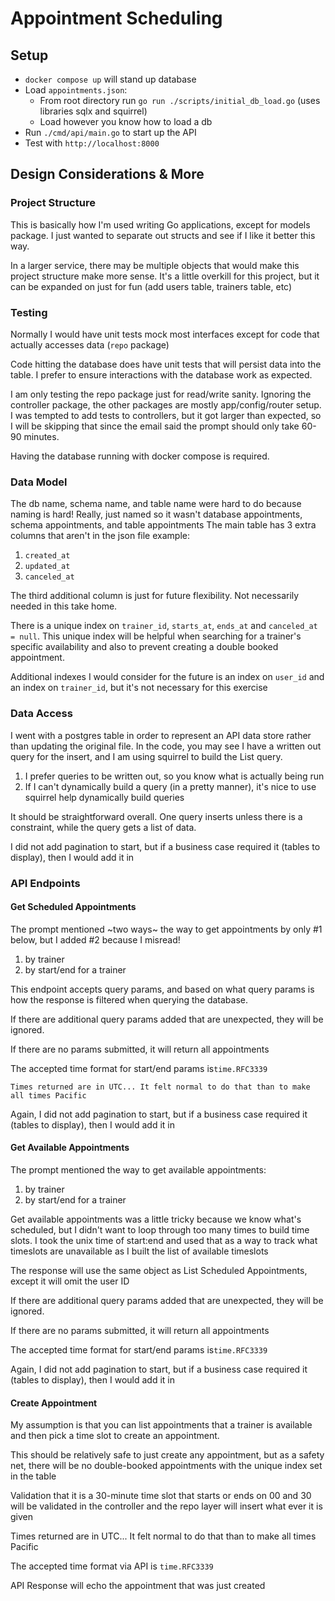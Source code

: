 # Appointment Scheduling

## Setup
- `docker compose up` will stand up database
- Load `appointments.json`:
  - From root directory run `go run ./scripts/initial_db_load.go` (uses libraries sqlx and squirrel)
  - Load however you know how to load a db 
- Run `./cmd/api/main.go` to start up the API
- Test with `http://localhost:8000`

## Design Considerations & More
### Project Structure
This is basically how I'm used writing Go applications, except for models package. I just wanted to separate out structs and see if I like it better this way.

In a larger service, there may be multiple objects that would make this project structure make more sense. 
It's a little overkill for this project, but it can be expanded on just for fun (add users table, trainers table, etc)

### Testing
Normally I would have unit tests mock most interfaces except for code that actually accesses data (`repo` package)

Code hitting the database does have unit tests that will persist data into the table.
I prefer to ensure interactions with the database work as expected.

I am only testing the repo package just for read/write sanity. Ignoring the controller package, the other packages are mostly app/config/router setup.
I was tempted to add tests to controllers, but it got larger than expected, so I will be skipping that since the email said the prompt should only take 60-90 minutes.

Having the database running with docker compose is required.

### Data Model
The db name, schema name, and table name were hard to do because naming is hard! Really, just named so it wasn't database appointments, schema appointments, and table appointments
The main table has 3 extra columns that aren't in the json file example:
1. `created_at`
2. `updated_at`
3. `canceled_at`

The third additional column is just for future flexibility. Not necessarily needed in this take home.

There is a unique index on `trainer_id`, `starts_at`, `ends_at` and `canceled_at = null`. 
This unique index will be helpful when searching for a trainer's specific availability and also to prevent creating a double booked appointment.

Additional indexes I would consider for the future is an index on `user_id` and an index on `trainer_id`, but it's not necessary for this exercise

### Data Access
I went with a postgres table in order to represent an API data store rather than updating the original file.
In the code, you may see I have a written out query for the insert, and I am using squirrel to build the List query.
1. I prefer queries to be written out, so you know what is actually being run
2. If I can't dynamically build a query (in a pretty manner), it's nice to use squirrel help dynamically build queries

It should be straightforward overall. One query inserts unless there is a constraint, while the query gets a list of data.

I did not add pagination to start, but if a business case required it (tables to display), then I would add it in

### API Endpoints
#### Get Scheduled Appointments
The prompt mentioned ~two ways~ the way to get appointments by only #1 below, but I added #2 because I misread!
1. by trainer
2. by start/end for a trainer

This endpoint accepts query params, and based on what query params is how the response is filtered when querying the database.

If there are additional query params added that are unexpected, they will be ignored.

If there are no params submitted, it will return all appointments

The accepted time format for start/end params is`time.RFC3339`

`Times returned are in UTC... It felt normal to do that than to make all times Pacific`

Again, I did not add pagination to start, but if a business case required it (tables to display), then I would add it in

#### Get Available Appointments
The prompt mentioned the way to get available appointments:
1. by trainer
2. by start/end for a trainer

Get available appointments was a little tricky because we know what's scheduled, but I didn't want to loop through too many times to build time slots.
I took the unix time of start:end and used that as a way to track what timeslots are unavailable as I built the list of available timeslots

The response will use the same object as List Scheduled Appointments, except it will omit the user ID

If there are additional query params added that are unexpected, they will be ignored.

If there are no params submitted, it will return all appointments

The accepted time format for start/end params is`time.RFC3339`

Again, I did not add pagination to start, but if a business case required it (tables to display), then I would add it in

#### Create Appointment
My assumption is that you can list appointments that a trainer is available and then pick a time slot to create an appointment.

This should be relatively safe to just create any appointment, but as a safety net, there will be no double-booked appointments with the unique index set in the table

Validation that it is a 30-minute time slot that starts or ends on 00 and 30 will be validated in the controller and the repo layer will insert what ever it is given

Times returned are in UTC... It felt normal to do that than to make all times Pacific

The accepted time format via API is `time.RFC3339`

API Response will echo the appointment that was just created